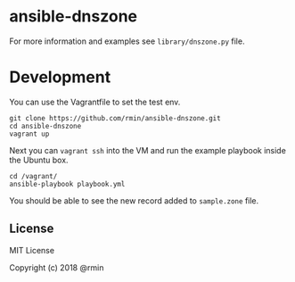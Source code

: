 # ansible-dnszone
For more information and examples see ```library/dnszone.py``` file.

# Development
You can use the Vagrantfile to set the test env.
```
git clone https://github.com/rmin/ansible-dnszone.git
cd ansible-dnszone
vagrant up
```

Next you can ```vagrant ssh``` into the VM and run the example playbook inside the Ubuntu box.
```
cd /vagrant/
ansible-playbook playbook.yml
```

You should be able to see the new record added to ```sample.zone``` file.

## License
MIT License

Copyright (c) 2018 @rmin
